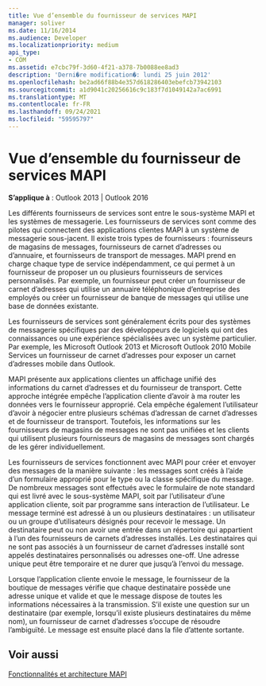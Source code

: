 ```yaml
---
title: Vue d’ensemble du fournisseur de services MAPI
manager: soliver
ms.date: 11/16/2014
ms.audience: Developer
ms.localizationpriority: medium
api_type:
- COM
ms.assetid: e7cbc79f-3d60-4f21-a378-7b0088ee8ad3
description: 'Derni�re modification�: lundi 25 juin 2012'
ms.openlocfilehash: be2ad66f88b4e357d618286403ebefcb73942103
ms.sourcegitcommit: a1d9041c20256616c9c183f7d1049142a7ac6991
ms.translationtype: MT
ms.contentlocale: fr-FR
ms.lasthandoff: 09/24/2021
ms.locfileid: "59595797"
---
```

# <a name="mapi-service-provider-overview"></a>Vue d’ensemble du fournisseur de services MAPI

  
  
**S’applique à** : Outlook 2013 | Outlook 2016 
  
Les différents fournisseurs de services sont entre le sous-système MAPI et les systèmes de messagerie. Les fournisseurs de services sont comme des pilotes qui connectent des applications clientes MAPI à un système de messagerie sous-jacent. Il existe trois types de fournisseurs : fournisseurs de magasins de messages, fournisseurs de carnet d’adresses ou d’annuaire, et fournisseurs de transport de messages. MAPI prend en charge chaque type de service indépendamment, ce qui permet à un fournisseur de proposer un ou plusieurs fournisseurs de services personnalisés. Par exemple, un fournisseur peut créer un fournisseur de carnet d’adresses qui utilise un annuaire téléphonique d’entreprise des employés ou créer un fournisseur de banque de messages qui utilise une base de données existante.
  
Les fournisseurs de services sont généralement écrits pour des systèmes de messagerie spécifiques par des développeurs de logiciels qui ont des connaissances ou une expérience spécialisées avec un système particulier. Par exemple, les Microsoft Outlook 2013 et Microsoft Outlook 2010 Mobile Services un fournisseur de carnet d’adresses pour exposer un carnet d’adresses mobile dans Outlook. 
  
MAPI présente aux applications clientes un affichage unifié des informations du carnet d’adresses et du fournisseur de transport. Cette approche intégrée empêche l’application cliente d’avoir à ma router les données vers le fournisseur approprié. Cela empêche également l’utilisateur d’avoir à négocier entre plusieurs schémas d’adressan de carnet d’adresses et de fournisseur de transport. Toutefois, les informations sur les fournisseurs de magasins de messages ne sont pas unifiées et les clients qui utilisent plusieurs fournisseurs de magasins de messages sont chargés de les gérer individuellement.
  
Les fournisseurs de services fonctionnent avec MAPI pour créer et envoyer des messages de la manière suivante : les messages sont créés à l’aide d’un formulaire approprié pour le type ou la classe spécifique du message. De nombreux messages sont effectués avec le formulaire de note standard qui est livré avec le sous-système MAPI, soit par l’utilisateur d’une application cliente, soit par programme sans interaction de l’utilisateur. Le message terminé est adressé à un ou plusieurs destinataires : un utilisateur ou un groupe d’utilisateurs désignés pour recevoir le message. Un destinataire peut ou non avoir une entrée dans un répertoire qui appartient à l’un des fournisseurs de carnets d’adresses installés. Les destinataires qui ne sont pas associés à un fournisseur de carnet d’adresses installé sont appelés destinataires personnalisés ou adresses one-off. Une adresse unique peut être temporaire et ne durer que jusqu’à l’envoi du message. 
  
Lorsque l’application cliente envoie le message, le fournisseur de la boutique de messages vérifie que chaque destinataire possède une adresse unique et valide et que le message dispose de toutes les informations nécessaires à la transmission. S’il existe une question sur un destinataire (par exemple, lorsqu’il existe plusieurs destinataires du même nom), un fournisseur de carnet d’adresses s’occupe de résoudre l’ambiguïté. Le message est ensuite placé dans la file d’attente sortante. 
  
## <a name="see-also"></a>Voir aussi



[Fonctionnalités et architecture MAPI](mapi-features-and-architecture.md)

